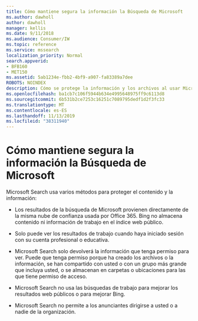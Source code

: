 ```yaml
---
title: Cómo mantiene segura la información la Búsqueda de Microsoft
ms.author: dawholl
author: dawholl
manager: kellis
ms.date: 9/11/2018
ms.audience: Consumer/IW
ms.topic: reference
ms.service: mssearch
localization_priority: Normal
search.appverid:
- BFB160
- MET150
ms.assetid: 5ab1234e-fbb2-4bf9-a907-fa83389a7dee
ROBOTS: NOINDEX
description: Cómo se protege la información y los archivos al usar Microsoft Search
ms.openlocfilehash: ba1cb7c106f5944b634e4995648975ff9c6113d8
ms.sourcegitcommit: 6b531b2ce7253c16251c7089795dedf1d2f3fc33
ms.translationtype: MT
ms.contentlocale: es-ES
ms.lasthandoff: 11/13/2019
ms.locfileid: "38311940"
---
```

# <a name="how-microsoft-search-keeps-your-info-secure"></a>Cómo mantiene segura la información la Búsqueda de Microsoft

Microsoft Search usa varios métodos para proteger el contenido y la información:
  
- Los resultados de la búsqueda de Microsoft provienen directamente de la misma nube de confianza usada por Office 365. Bing no almacena contenido ni información de trabajo en el índice web público.
    
- Solo puede ver los resultados de trabajo cuando haya iniciado sesión con su cuenta profesional o educativa.
    
- Microsoft Search solo devolverá la información que tenga permiso para ver. Puede que tenga permiso porque ha creado los archivos o la información, se han compartido con usted o con un grupo más grande que incluya usted, o se almacenan en carpetas o ubicaciones para las que tiene permiso de acceso.
    
- Microsoft Search no usa las búsquedas de trabajo para mejorar los resultados web públicos o para mejorar Bing.
    
- Microsoft Search no permite a los anunciantes dirigirse a usted o a nadie de la organización.

  


